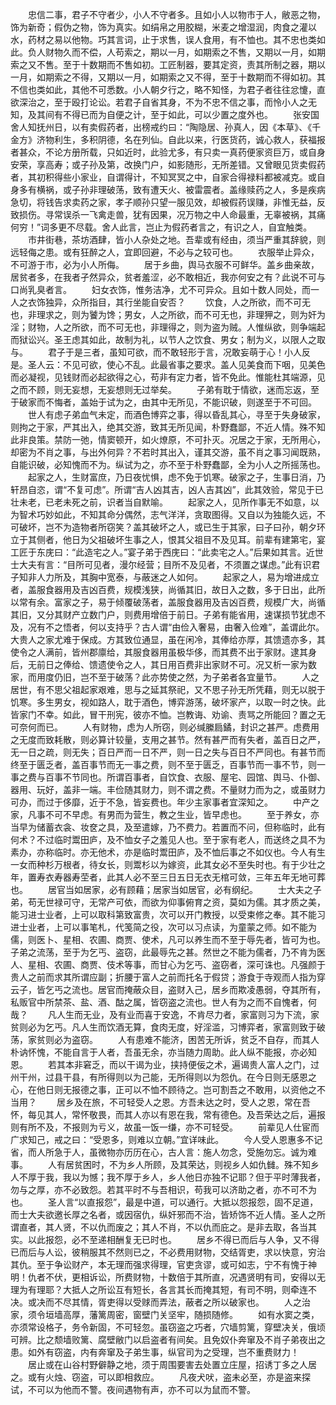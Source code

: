 <!-- { "loadSidebar": true } -->
　　忠信二事，君子不守者少，小人不守者多。且如小人以物市于人，敝恶之物，饰为新奇；假伪之物，饰为真实。如绢帛之用胶糊，米麦之增湿润，肉食之灌以水，药材之易以他物。巧其言词，止于求售，误人食用，有不恤也。其不忠也类如此。负人财物久而不偿，人苟索之，期以一月，如期索之不售，又期以一月，如期索之又不售。至于十数期而不售如初。工匠制器，要其定资，责其所制之器，期以一月，如期索之不得，又期以一月，如期索之又不得，至于十数期而不得如初。其不信也类如此，其他不可悉数。小人朝夕行之，略不知怪，为君子者往往忿懥，直欲深治之，至于殴打论讼。若君子自省其身，不为不忠不信之事，而怜小人之无知，及其间有不得已而为自便之计，至于如此，可以少置之度外也。
　　张安国舍人知抚州日，以有卖假药者，出榜戒约曰：“陶隐居、孙真人，因《本草》、《千金方》济物利生，多积阴德，名在列仙。自此以来，行医货药，诚心救人，获福报者甚众，不论方册所载，只如近时，此验尤多，有只卖一真药便家资巨万，或自身安荣，享高寿；或子孙及第，改换门户，如影随形，无所差错。又曾眼见货卖假药者，其初积得些小家业，自谓得计，不知冥冥之中，自家合得禄料都被减克。或自身多有横祸，或子孙非理破荡，致有遭天火、被雷震者。盖缘赎药之人，多是疾病急切，将钱告求卖药之家，孝子顺孙只望一服见效，却被假药误赚，非惟无益，反致损伤。寻常误杀一飞禽走兽，犹有因果，况万物之中人命最重，无辜被祸，其痛何穷！”词多更不尽载。舍人此言，岂止为假药者言之，有识之人，自宜触类。
　　市井街巷，茶坊酒肆，皆小人杂处之地。吾辈或有经由，须当严重其辞貌，则远轻侮之患。或有狂醉之人，宜即回避，不必与之较可也。
　　衣服举止异众，不可游于市，必为小人所侮。
　　居于乡曲，舆马衣服不可鲜华。盖乡曲亲故，居贫者多，在我者孑然异众，贫者羞涩，必不敢相近，我亦何安之有？此说不可与口尚乳臭者言。
　　妇女衣饰，惟务洁净，尤不可异众。且如十数人同处，而一人之衣饰独异，众所指目，其行坐能自安否？
　　饮食，人之所欲，而不可无也，非理求之，则为饕为馋；男女，人之所欲，而不可无也，非理狎之，则为奸为淫；财物，人之所欲，而不可无也，非理得之，则为盗为贼。人惟纵欲，则争端起而狱讼兴。圣王虑其如此，故制为礼，以节人之饮食、男女；制为义，以限人之取与。
　　君子于是三者，虽知可欲，而不敢轻形于言，况敢妄萌于心！小人反是。圣人云：不见可欲，使心不乱。此最省事之要求。盖人见美食而下咽，见美色而必凝视，见钱财而必起欲得之心，苟非有定力者，皆不免此。惟能杜其端源，见之而不顾，则无妄想，无妄想则无过举矣。
　　子弟有耽于情欲，迷而忘返，至于破家而不悔者，盖始于试为之，由其中无所见，不能识破，则遂至于不可回。
　　世人有虑子弟血气未定，而酒色博弈之事，得以昏乱其心，寻至于失身破家，则拘之于家，严其出入，绝其交游，致其无所见闻，朴野蠢鄙，不近人情。殊不知此非良策。禁防一弛，情窦顿开，如火燎原，不可扑灭。况居之于家，无所用心，却密为不肖之事，与出外何异？不若时其出入，谨其交游，虽不肖之事习闻既熟，自能识破，必知愧而不为。纵试为之，亦不至于朴野蠢鄙，全为小人之所摇荡也。
　　起家之人，生财富庶，乃日夜忧惧，虑不免于饥寒。破家之子，生事日消，乃轩昂自恣，谓“不复可虑”。所谓“吉人凶其吉，凶人吉其凶”，此其效验，常见于已壮未老，已老未死之前，识者当自默喻。
　　起家之人，见所作事无不如意，以为智术巧妙如此，不知其命分偶然，志气洋洋，贪取图得。又自以为独能久远，不可破坏，岂不为造物者所窃笑？盖其破坏之人，或已生于其家，曰子曰孙，朝夕环立于其侧者，他日为父祖破坏生事之人，恨其父祖目不及见耳。前辈有建第宅，宴工匠于东庑曰：“此造宅之人。”宴子弟于西庑曰：“此卖宅之人。”后果如其言。近世士大夫有言：“目所可见者，漫尔经营；目所不及见者，不须置之谋虑。”此有识君子知非人力所及，其胸中宽泰，与蔽迷之人如何。
　　起家之人，易为增进成立者，盖服食器用及吉凶百费，规模浅狭，尚循其旧，故日入之数，多于日出，此所以常有余。富家之子，易于倾覆破荡者，盖服食器用及吉凶百费，规模广大，尚循其旧，又分其财产立数门户，则费用增倍于前日。子弟有能省用，速谋损节犹虑不及，况有不之悟者，何以支持乎？古人谓“由俭入奢易，由奢入俭难”，盖谓此尔。大贵人之家尤难于保成。方其致位通显，虽在闲冷，其俸给亦厚，其馈遗亦多，其使令之人满前，皆州郡廪给，其服食器用虽极华侈，而其费不出于家财。逮其身后，无前日之俸给、馈遗使令之人，其日用百费非出家财不可。况又析一家为数家，而用度仍旧，岂不至于破荡？此亦势使之然，为子弟者各宜量节。
　　人之居世，有不思父祖起家艰难，思与之延其祭祀，又不思子孙无所凭藉，则无以脱于饥寒。多生男女，视如路人，耽于酒色，博弈游荡，破坏家产，以取一时之快。此皆家门不幸。如此，冒干刑宪，彼亦不恤。岂教诲、劝谕、责骂之所能回？置之无可奈何而已。
　　人有财物，虑为人所窃，则必缄縢扃鐍，封识之甚严。虑费用之无度而致耗散，则必算计较量，支用之甚节。然有甚严而有失者，盖百日之严，无一日之疏，则无失；百日严而一日不严，则一日之失与百日不严同也。有甚节而终至于匮乏者，盖百事节而无一事之费，则不至于匮乏，百事节而一事不节，则一事之费与百事不节同也。所谓百事者，自饮食、衣服、屋宅、园馆、舆马、仆御、器用、玩好，盖非一端。丰俭随其财力，则不谓之费。不量财力而为之，或虽财力可办，而过于侈靡，近于不急，皆妄费也。年少主家事者宜深知之。
　　中产之家，凡事不可不早虑。有男而为营生，教之生业，皆早虑也。
　　至于养女，亦当早为储蓄衣衾、妆奁之具，及至遣嫁，乃不费力。若置而不问，但称临时，此有何术？不过临时鬻田庐，及不恤女子之羞见人也。至于家有老人，而送终之具不为素办，亦称临时。亦无他术，亦是临时鬻田庐，及不恤后事之不如仪也。今人有生一女而种杉万根者，待女长，则鬻杉以为嫁资，此其女必不至失时也。有于少壮之年，置寿衣寿器寿茔者，此其人必不至三日五日无衣无棺可敛，三年五年无地可葬也。
　　居官当如居家，必有顾藉；居家当如居官，必有纲纪。
　　士大夫之子弟，苟无世禄可守，无常产可依，而欲为仰事俯育之资，莫如为儒。其才质之美，能习进士业者，上可以取科第致富贵，次可以开门教授，以受束修之奉。其不能习进士业者，上可以事笔札，代笺简之役，次可以习点读，为童蒙之师。如不能为儒，则医卜、星相、农圃、商贾、使术，凡可以养生而不至于辱先者，皆可为也。子弟之流荡，至于为乞丐、盗窃，此最辱先之甚。然世之不能为儒者，乃不肯为医人、星相、农圃、商贾、伎术等事，而甘心为乞丐、盗窃者，深可诛也。凡强颜于贵人之前而求其所谓应副；折腰于富人之前而托名于假贷；游食于寺观而人指为穿云子，皆乞丐之流也。居官而掩蔽众目，盗财入己，居乡而欺凌愚弱，夺其所有，私贩官中所禁茶、盐、酒、酤之属，皆窃盗之流也。世人有为之而不自愧者，何哉？
　　凡人生而无业，及有业而喜于安逸，不肯尽力者，家富则习为下流，家贫则必为乞丐。凡人生而饮酒无算，食肉无度，好淫滥，习博弈者，家富则致于破荡，家贫则必为盗窃。
　　人有患难不能济，困苦无所诉，贫乏不自存，而其人朴讷怀愧，不能自言于人者，吾虽无余，亦当随力周助。此人纵不能报，亦必知恩。
　　若其本非窘乏，而以干谒为业，挟持便佞之术，遍谒贵人富人之门，过州干州，过县干县，有所得则以为己能，无所得则以为怨仇。在今日则无感恩之心，在他日则无报德之事，正可以不恤不顾待之。岂可割吾之不敢用，以资他之不当用？
　　居乡及在旅，不可轻受人之恩。方吾未达之时，受人之恩，常在吾怀，每见其人，常怀敬畏，而其人亦以有恩在我，常有德色。及吾荣达之后，遍报则有所不及，不报则为亏义，故虽一饭一缣，亦不可轻受。
　　前辈见人仕宦而广求知己，戒之曰：“受恩多，则难以立朝。”宜详味此。
　　今人受人恩惠多不记省，而人所急于人，虽微物亦历历在心，古人言：施人勿念，受施勿忘。诚为难事。
　　人有居贫困时，不为乡人所顾，及其荣达，则视乡人如仇雠。殊不知乡人不厚于我，我以为憾；我不厚于乡人，乡人他日亦独不记耶？但于平时薄我者，勿与之厚，亦不必致怨。若其平时不与吾相识，苟我可以济助之者，亦不可不为也。
　　圣人言“以直报怨”，最是中道，可以通行。大抵以怨报怨，固不足道，而士大夫欲邀长厚之名者，或因宿仇，纵奸邪而不治，皆矫饰不近人情。圣人之所谓直者，其人贤，不以仇而废之；其人不肖，不以仇而庇之。是非去取，各当其实。以此报怨，必不至递相酬复无已时也。
　　居乡不得已而后与人争，又不得已而后与人讼，彼稍服其不然则已之，不必费用财物，交结胥吏，求以快意，穷治其仇。至于争讼财产，本无理而强求得理，官吏贪谬，或可如志，宁不有愧于神明！仇者不伏，更相诉讼，所费财物，十数倍于其所直，况遇贤明有司，安得以无理为有理耶？大抵人之所讼互有短长，各言其长而掩其短，有司不明，则牵连不决。或决而不尽其情，胥吏得以受赇而弄法，蔽者之所以破家也。
　　人之治家，须令垣墙高厚，藩篱周密，窗壁门关坚牢，随损随修。
　　如有水窦之类，亦须常设格子，务令新固，不可轻忽。虽窃盗之巧者，穴墙剪篱，穿壁决关，俄顷可辨。比之颓墙败篱、腐壁敝门以启盗者有间矣。且免奴仆奔窜及不肖子弟夜出之患。如外有窃盗，内有奔窜及子弟生事，纵官司为之受理，岂不重费财力！
　　居止或在山谷村野僻静之地，须于周围要害去处置立庄屋，招诱丁多之人居之。或有火烛、窃盗，可以即相救应。
　　凡夜犬吠，盗未必至，亦是盗来探试，不可以为他而不警。夜间遇物有声，亦不可以为鼠而不警。
